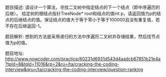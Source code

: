 ﻿题目描述:
请设计一个算法，寻找二叉树中指定结点的下一个结点（即中序遍历的后继）。
给定树的根结点指针TreeNode* root和结点的值int p，请返回值为p的结点的后继结点的值。保证结点的值大于等于零小于等于100000且没有重复值，若不存在后继返回-1。

题目解析:
想到的方法是采用递归的方法中序遍历二叉树并存储结果，然后找节点值为p的值。

题目地址:
http://www.nowcoder.com/practice/60231d6931d543d4aadcb67851b21e4a?tpId=8&tqId=11016&rp=2&ru=/ta/cracking-the-coding-interview&qru=/ta/cracking-the-coding-interview/question-ranking
